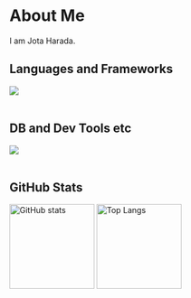 # About Me

I am Jota Harada.

## Languages and Frameworks

<img src="https://skillicons.dev/icons?i=js,typescript,php,java,react,nextjs,nodejs,laravel,spring" /> <br /><br />

## DB and Dev Tools etc

<img src="https://skillicons.dev/icons?i=mysql,postgresql,docker,git,github,vscode,idea,linux,aws,vercel,figma,nginx,obsidian" /> <br /><br />

## GitHub Stats

<p align="left">
  <img alt="GitHub stats" height="150px" src="https://github-readme-stats.vercel.app/api?username=joteejotee&show_icons=true&theme=default" />
  <img alt="Top Langs" height="150px" src="https://github-readme-stats.vercel.app/api/top-langs?username=joteejotee&show_icons=true&locale=en&layout=compact" />
</p>

